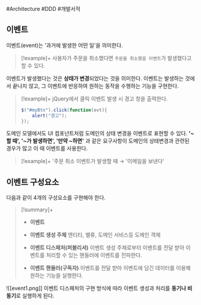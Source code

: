 #Architecture #DDD #개발서적 

## 이벤트
이벤트(event)는 '과거에 발생한 어떤 일'을 의미한다.

> [!example]+ 
> 사용자가 주문을 취소했다면 `주문을 취소했음 이벤트`가 발생했다고 할 수 있다.

이벤트가 발생했다는 것은 **상태가 변경**되었다는 것을 의미한다.
이벤트는 발생하는 것에서 끝나지 않고, 그 이벤트에 반응하여 원하는 동작을 수행하는 기능을 구현한다.

> [!example]+ 
> jQuery에서 클릭 이벤트 발생 시 경고 창을 출력한다.
> 
> ```javascript
> $("#myBtn").click(function(evt){
>     alert("경고");
> });
> ```

도메인 모델에서도 UI 컴포넌트처럼 도메인의 상태 변경을 이벤트로 표현할 수 있다. 
**'~할 때', '~가 발생하면', '만약 ~하면'** 과 같은 요구사항이 도메인의 상태변경과 관련된 경우가 많고 이 때 이벤트를 사용한다.

> [!example]+ 
> '주문 취소 이벤트가 발생할 때 → '이메일을 보낸다'

## 이벤트 구성요소
다음과 같이 4개의 구성요소를 구현해야 한다.

> [!summary]+ 
> + **이벤트**
> 
> + **이벤트 생성 주체** 
> 엔티티, 밸류, 도메인 서비스등 도메인 객체
>
> + **이벤트 디스패처(퍼블리셔)**
> 이벤트 생성 주체로부터 이벤트를 전달 받아 이벤트를 처리할 수 있는 핸들러에 이벤트를 전파한다.
> 
> + **이벤트 핸들러(구독자)**
> 이벤트를 전달 받아 이벤트에 담긴 데이터를 이용해 원하는 기능을 실행한다.


![[event1.png]]
이벤트 디스패처의 구현 방식에 따라 이벤트 생성과 처리를 **동기나 비동기**로 실행하게 된다.


